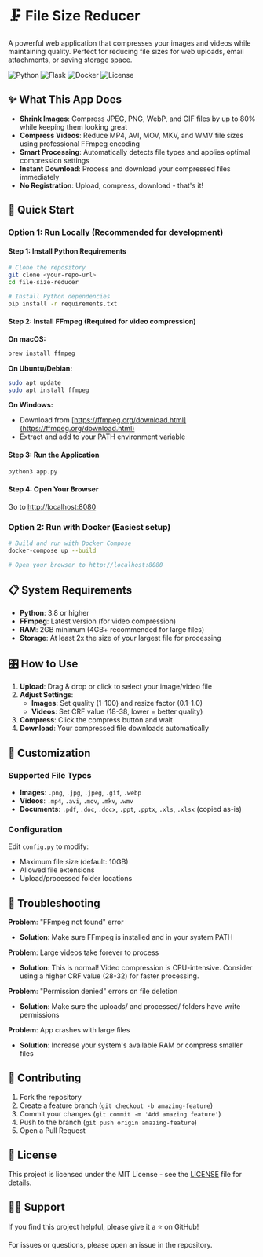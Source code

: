 # 🗜️ File Size Reducer

A powerful web application that compresses your images and videos while maintaining quality. Perfect for reducing file sizes for web uploads, email attachments, or saving storage space.

![Python](https://img.shields.io/badge/Python-3.8+-blue?logo=python&logoColor=white)
![Flask](https://img.shields.io/badge/Flask-Latest-green?logo=flask&logoColor=white)
![Docker](https://img.shields.io/badge/Docker-Ready-blue?logo=docker&logoColor=white)
![License](https://img.shields.io/badge/License-MIT-yellow)

## ✨ What This App Does

- **Shrink Images**: Compress JPEG, PNG, WebP, and GIF files by up to 80% while keeping them looking great
- **Compress Videos**: Reduce MP4, AVI, MOV, MKV, and WMV file sizes using professional FFmpeg encoding
- **Smart Processing**: Automatically detects file types and applies optimal compression settings
- **Instant Download**: Process and download your compressed files immediately
- **No Registration**: Upload, compress, download - that's it!

## 🚀 Quick Start

### Option 1: Run Locally (Recommended for development)

#### Step 1: Install Python Requirements
```bash
# Clone the repository
git clone <your-repo-url>
cd file-size-reducer

# Install Python dependencies
pip install -r requirements.txt
```

#### Step 2: Install FFmpeg (Required for video compression)
**On macOS:**
```bash
brew install ffmpeg
```

**On Ubuntu/Debian:**
```bash
sudo apt update
sudo apt install ffmpeg
```

**On Windows:**
- Download from [https://ffmpeg.org/download.html](https://ffmpeg.org/download.html)
- Extract and add to your PATH environment variable

#### Step 3: Run the Application
```bash
python3 app.py
```

#### Step 4: Open Your Browser
Go to [http://localhost:8080](http://localhost:8080)

### Option 2: Run with Docker (Easiest setup)

```bash
# Build and run with Docker Compose
docker-compose up --build

# Open your browser to http://localhost:8080
```

## 📋 System Requirements

- **Python**: 3.8 or higher
- **FFmpeg**: Latest version (for video compression)
- **RAM**: 2GB minimum (4GB+ recommended for large files)
- **Storage**: At least 2x the size of your largest file for processing

## 🎛️ How to Use

1. **Upload**: Drag & drop or click to select your image/video file
2. **Adjust Settings**: 
   - **Images**: Set quality (1-100) and resize factor (0.1-1.0)
   - **Videos**: Set CRF value (18-38, lower = better quality)
3. **Compress**: Click the compress button and wait
4. **Download**: Your compressed file downloads automatically

## 🔧 Customization

### Supported File Types
- **Images**: `.png`, `.jpg`, `.jpeg`, `.gif`, `.webp`
- **Videos**: `.mp4`, `.avi`, `.mov`, `.mkv`, `.wmv`  
- **Documents**: `.pdf`, `.doc`, `.docx`, `.ppt`, `.pptx`, `.xls`, `.xlsx` (copied as-is)

### Configuration
Edit `config.py` to modify:
- Maximum file size (default: 10GB)
- Allowed file extensions
- Upload/processed folder locations

## 🐛 Troubleshooting

**Problem**: "FFmpeg not found" error
- **Solution**: Make sure FFmpeg is installed and in your system PATH

**Problem**: Large videos take forever to process
- **Solution**: This is normal! Video compression is CPU-intensive. Consider using a higher CRF value (28-32) for faster processing.

**Problem**: "Permission denied" errors on file deletion
- **Solution**: Make sure the uploads/ and processed/ folders have write permissions

**Problem**: App crashes with large files
- **Solution**: Increase your system's available RAM or compress smaller files

## 🤝 Contributing

1. Fork the repository
2. Create a feature branch (`git checkout -b amazing-feature`)
3. Commit your changes (`git commit -m 'Add amazing feature'`)
4. Push to the branch (`git push origin amazing-feature`)
5. Open a Pull Request

## 📄 License

This project is licensed under the MIT License - see the [LICENSE](LICENSE) file for details.

## 🙋‍♂️ Support

If you find this project helpful, please give it a ⭐ on GitHub!

For issues or questions, please open an issue in the repository.